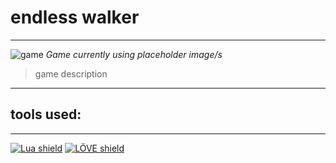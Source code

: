 # endless walker
---

![game](https://i.gyazo.com/67eeb326af3a4bafec9ecf0d3267694d.gif)
*Game currently using placeholder image/s*
>game description

---


## tools used:
---
[![Lua shield](https://tinyurl.com/lua-shield)](https://www.lua.org/docs.html) 
[![LÖVE shield](https://tinyurl.com/love2d-shield)](https://love2d.org/wiki/Main_Page) 